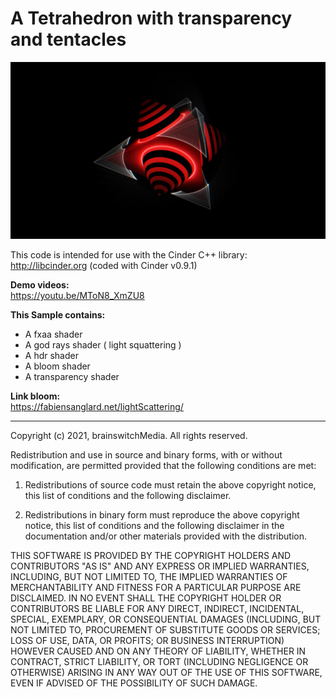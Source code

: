 # A Tetrahedron with transparency and tentacles

![hoofeli03](https://github.com/brainswitchMedia/Cinder-Samples/blob/master/Blockletter02/picreadme.jpg)

This code is intended for use with the Cinder C++ library: http://libcinder.org (coded with Cinder v0.9.1)

**Demo videos:**  
https://youtu.be/MToN8_XmZU8 

**This Sample contains:**  
* A fxaa shader  
* A god rays shader ( light squattering )
* A hdr shader
* A bloom shader
* A transparency shader

**Link bloom:**  
https://fabiensanglard.net/lightScattering/

----------------------------------------------------------------------------------

Copyright (c) 2021, brainswitchMedia. All rights reserved.

Redistribution and use in source and binary forms, with or without
modification, are permitted provided that the following conditions are met:

1. Redistributions of source code must retain the above copyright notice, this
   list of conditions and the following disclaimer.

2. Redistributions in binary form must reproduce the above copyright notice,
   this list of conditions and the following disclaimer in the documentation
   and/or other materials provided with the distribution.

THIS SOFTWARE IS PROVIDED BY THE COPYRIGHT HOLDERS AND CONTRIBUTORS "AS IS"
AND ANY EXPRESS OR IMPLIED WARRANTIES, INCLUDING, BUT NOT LIMITED TO, THE
IMPLIED WARRANTIES OF MERCHANTABILITY AND FITNESS FOR A PARTICULAR PURPOSE ARE
DISCLAIMED. IN NO EVENT SHALL THE COPYRIGHT HOLDER OR CONTRIBUTORS BE LIABLE
FOR ANY DIRECT, INDIRECT, INCIDENTAL, SPECIAL, EXEMPLARY, OR CONSEQUENTIAL
DAMAGES (INCLUDING, BUT NOT LIMITED TO, PROCUREMENT OF SUBSTITUTE GOODS OR
SERVICES; LOSS OF USE, DATA, OR PROFITS; OR BUSINESS INTERRUPTION) HOWEVER
CAUSED AND ON ANY THEORY OF LIABILITY, WHETHER IN CONTRACT, STRICT LIABILITY,
OR TORT (INCLUDING NEGLIGENCE OR OTHERWISE) ARISING IN ANY WAY OUT OF THE USE
OF THIS SOFTWARE, EVEN IF ADVISED OF THE POSSIBILITY OF SUCH DAMAGE.
